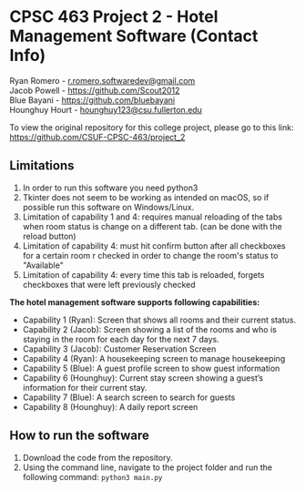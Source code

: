 # CPSC 463 Project 2 - Hotel Management Software (Contact Info)
Ryan Romero - r.romero.softwaredev@gmail.com </br>
Jacob Powell - https://github.com/Scout2012 </br>
Blue Bayani - https://github.com/bluebayani </br>
Hounghuy Hourt - hounghuy123@csu.fullerton.edu </br>

To view the original repository for this college project, please go to this link: https://github.com/CSUF-CPSC-463/project_2

## Limitations
1. In order to run this software you need python3
2. Tkinter does not seem to be working as intended on macOS, so if possible run this software on Windows/Linux. 
3. Limitation of capability 1 and 4: requires manual reloading of the tabs when room status is change on a different tab. (can be done with the reload button)
4. Limitation of capability 4: must hit confirm button after all checkboxes for a certain room r checked in order to change the room's status to "Available"
5. Limitation of capability 4: every time this tab is reloaded, forgets checkboxes that were left previously checked 

**The hotel management software supports following capabilities:**

- Capability 1 (Ryan): Screen that shows all rooms and their current status.
- Capability 2 (Jacob): Screen showing a list of the rooms and who is staying in the room for each day for the next 7 days.
- Capability 3 (Jacob): Customer Reservation Screen
- Capability 4 (Ryan): A housekeeping screen to manage housekeeping
- Capability 5 (Blue): A guest profile screen to show guest information
- Capability 6 (Hounghuy): Current stay screen showing a guest’s information for their current stay.
- Capability 7 (Blue): A search screen to search for guests
- Capability 8 (Hounghuy): A daily report screen

## How to run the software

1. Download the code from the repository. 
2. Using the command line, navigate to the project folder and run the following command: ```python3 main.py```
